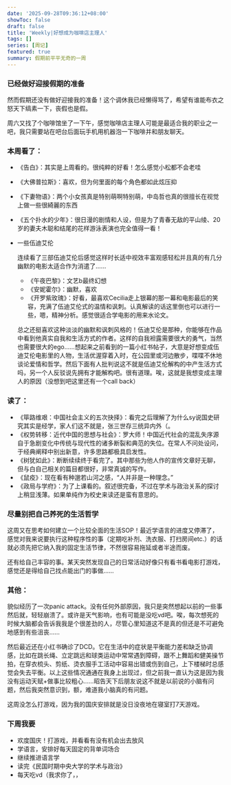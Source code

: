 ```yaml
---
date: '2025-09-28T09:36:12+08:00'
showToc: false
draft: false
title: 'Weekly|好想成为咖啡店主理人'
tags: []
series: [周记]
featured: true
summary: 假期前平平无奇的一周
---
```


### 已经做好迎接假期的准备

然而假期还没有做好迎接我的准备！这个调休我已经懒得骂了，希望有谁能布衣之怒天下缟素一下，丧假也是假。

周六又找了个咖啡馆坐了一下午，感觉咖啡店主理人可能是最适合我的职业之一吧，我只需要站在吧台后面玩手机用机器泡一下咖啡并和朋友聊天。

### 本周看了：

- 《告白》：其实是上周看的。很纯粹的好看！怎么感觉小松都不会老哇
- 《大佛普拉斯》：喜欢，但为何里面的每个角色都如此炫压抑
- 《下妻物语》：两个小女孩真是特别萌啊特别萌，中岛哲也真的很擅长在视觉上做一些很綺麗的东西
- 《五个扑水的少年》：很日漫的剧情和人设，但是为了青春无敌的平山绫、20岁的妻夫木聪和结尾的花样游泳表演也完全值得一看！
- 一些伍迪艾伦
    
    连续看了三部伍迪艾伦后感觉这样时长适中视效丰富观感轻松并且真的有几分幽默的电影太适合作为消遣了……
    
    - 《午夜巴黎》：文艺b最终幻想
    - 《安妮霍尔》：幽默，喜欢
    - 《开罗紫玫瑰》：好看，最喜欢Cecilia走上银幕的那一幕和电影最后的笑容，充满了伍迪艾伦式的温情和讽刺。认真解读的话这里倒也可以进行一些，嗯，精神分析。感觉很适合学电影的用来水论文。
    
    总之还挺喜欢这种淡淡的幽默和讽刺风格的！伍迪艾伦是那种，你能够在作品中看到他真实自我和生活方式的作者。这样的自我袒露需要很大的勇气，当然也需要很大的ego……想起来之前看到的一篇小红书帖子，大意是好想变成伍迪艾伦电影里的人物，生活优渥穿着入时，在公园里或河边散步，喋喋不休地谈论爱情和哲学。然后下面有人批判说这不就是伍迪艾伦解构的中产生活方式吗，另一个人反驳说先拥有才能解构吧。很有道理。唉，这就是我想变成主理人的原因（没想到吧这里还有一个call back）
    

### 读了：

- 《筚路维艰：中国社会主义的五次抉择》：看完之后理解了为什么sy说国史研究其实是经学，家人们这不就是，张三世存三统异内外（。
- 《权势转移：近代中国的思想与社会》：罗大师！中国近代社会的混乱失序源自于急剧变化中传统与现代性的诸多断裂和典范的失位。在常人不问处设问，于经典阐释中别出新意，许多思路都极具启发性。
- 《树犹如此》：断断续续终于看完了。其中那些为他人作的宣传文章好无聊，但与白自己相关的篇目都很好，非常真诚的写作。
- 《鼠疫》：现在看有种邈若山河之感，“人并非是一种理念。”
- 《政局与学府》：为了上课看的。叙述很完备，不过在学术与政治关系的探讨上稍显浅薄。如果单纯作为校史来读还是蛮有意思的。

### 尽量别把自己养死的生活哲学

这周又在思考如何建立一个比较全面的生活SOP！最近学语言的进度又停滞了，感觉对我来说要执行这种程序性的事（定期吃补剂、洗衣服、打扫房间etc.）的话就必须先把它纳入我的固定生活节律，不然很容易拖延或者半途而废。

还有给自己丰容的事。某天突然发现自己的日常活动好像只有看书看电影打游戏，感觉还是得给自己找点能出门的事做……

### 其他：

貌似经历了一次panic attack。没有任何外部原因，我只是突然想起以前的一些事然后就，轻轻崩溃了。或许是天气影响，也有可能是没吃vd吧。唉，每次想死的时候大脑都会告诉我我是个很差劲的人，尽管心里知道这不是真的但还是不可避免地感到有些沮丧……

然后最近还在小红书确诊了DCD。它在生活中的症状是平衡能力差和缺乏协调感，比如在跳长绳、立定跳远和球类运动中常常遇到障碍，跟不上舞蹈和健美操节拍，在穿衣梳头、剪纸、烫衣服手工活动中容易出错或伤到自己，上下楼梯时总感觉会失去平衡。以上这些情况通通在我身上出现过，但之前我一直认为这是因为我没有运动天赋+做事比较粗心……昭告天下后朋友说这不就是以前说的小脑有问题，然后我突然意识到，额，难道我小脑真的有问题。

这周没怎么打游戏，因为我的国庆安排就是没日没夜地在寝室打7天游戏。

### 下周我要

- 欢度国庆！打游戏，并看看有没有机会出去放风
- 学语言，安排好每天固定的背单词场合
- 继续推进语言学
- 读完《民国时期中央大学的学术与政治》
- 每天吃vd（我求你了，，